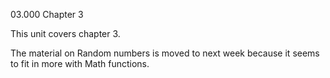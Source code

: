 03.000 Chapter 3

This unit covers chapter 3.  

The material on Random numbers is moved to next week because it seems to fit in more with Math functions.